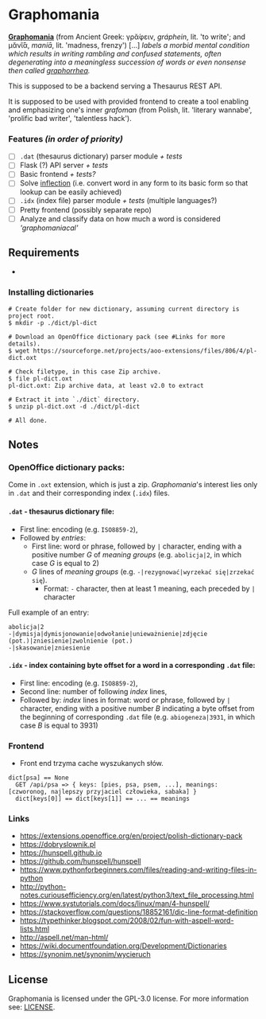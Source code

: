 # Graphomania

[**Graphomania**](https://en.wikipedia.org/wiki/Graphomania) (from Ancient Greek: γρᾰ́φειν,
*gráphein*, lit. 'to write'; and μᾰνῐ́ᾱ, *maníā*, lit. 'madness, frenzy') [...] *labels a morbid
mental condition which results in writing rambling and confused statements, often degenerating into
a meaningless succession of words or even nonsense then called
[graphorrhea](https://en.wikipedia.org/wiki/Graphorrhea).*

This is supposed to be a backend serving a Thesaurus REST API.

It is supposed to be used with provided frontend to create a tool enabling and emphasizing one's
inner *grafoman* (from Polish, lit. 'literary wannabe', 'prolific bad writer', 'talentless
hack').

### Features *(in order of priority)*

- [ ] `.dat` (thesaurus dictionary) parser module *+ tests*
- [ ] Flask (?) API server *+ tests*
- [ ] Basic frontend *+ tests?*
- [ ] Solve [inflection](https://en.wikipedia.org/wiki/Inflection) (i.e. convert word in any form to
its basic form so that lookup can be easily achieved)
- [ ] `.idx` (index file) parser module *+ tests* (multiple languages?)
- [ ] Pretty frontend (possibly separate repo)
- [ ] Analyze and classify data on how much a word is considered *'graphomaniacal'*

## Requirements

-

### Installing dictionaries

```shell
# Create folder for new dictionary, assuming current directory is project root.
$ mkdir -p ./dict/pl-dict

# Download an OpenOffice dictionary pack (see #Links for more details).
$ wget https://sourceforge.net/projects/aoo-extensions/files/806/4/pl-dict.oxt

# Check filetype, in this case Zip archive.
$ file pl-dict.oxt
pl-dict.oxt: Zip archive data, at least v2.0 to extract

# Extract it into `./dict` directory.
$ unzip pl-dict.oxt -d ./dict/pl-dict

# All done.
```

## Notes

### OpenOffice dictionary packs:

Come in `.oxt` extension, which is just a zip. *Graphomania*'s interest lies only in `.dat` and their
corresponding index (`.idx`) files.

#### `.dat` - thesaurus dictionary file:

- First line: encoding (e.g. `ISO8859-2`),
- Followed by *entries*:
  - First line: word or phrase, followed by `|` character, ending with a positive number *G* of
  *meaning groups* (e.g. `abolicja|2`, in which case *G* is equal to 2)
  - *G* lines of *meaning groups* (e.g. `-|rezygnować|wyrzekać się|zrzekać się`).
    - Format: `-` character, then at least 1 meaning, each preceded by `|` character

Full example of an entry:
```
abolicja|2
-|dymisja|dymisjonowanie|odwołanie|unieważnienie|zdjęcie (pot.)|zniesienie|zwolnienie (pot.)
-|skasowanie|zniesienie
```

#### `.idx` - index containing byte offset for a word in a corresponding `.dat` file:

- First line: encoding (e.g. `ISO8859-2`),
- Second line: number of following *index* lines,
- Followed by: *index* lines in format: word or phrase, followed by `|` character, ending with a
positive number *B* indicating a byte offset from the beginning of corresponding `.dat` file (e.g.
`abiogeneza|3931`, in which case *B* is equal to 3931)

### Frontend

- Front end trzyma cache wyszukanych słów.
```
dict[psa] == None
  GET /api/psa => { keys: [pies, psa, psem, ...], meanings: [czworonog, najlepszy przyjaciel człowieka, sabaka] }
  dict[keys[0]] == dict[keys[1]] == ... == meanings
```

### Links

- https://extensions.openoffice.org/en/project/polish-dictionary-pack
- https://dobryslownik.pl
- https://hunspell.github.io
- https://github.com/hunspell/hunspell
- https://www.pythonforbeginners.com/files/reading-and-writing-files-in-python
- http://python-notes.curiousefficiency.org/en/latest/python3/text_file_processing.html
- https://www.systutorials.com/docs/linux/man/4-hunspell/
- https://stackoverflow.com/questions/18852161/dic-line-format-definition
- https://typethinker.blogspot.com/2008/02/fun-with-aspell-word-lists.html
- http://aspell.net/man-html/
- https://wiki.documentfoundation.org/Development/Dictionaries
- https://synonim.net/synonim/wycieruch

## License

Graphomania is licensed under the GPL-3.0 license. For more information see: [LICENSE](/LICENSE).
